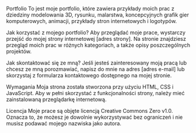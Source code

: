 Portfolio
To jest moje portfolio, które zawiera przykłady moich prac z dziedziny modelowania 3D, rysunku, malarstwa, koncepcyjnych grafik gier komputerowych, animacji, przykłady stron internetowych i logotypów.

Jak korzystać z mojego portfolio?
Aby przeglądać moje prace, wystarczy przejść do mojej strony internetowej [adres strony]. Na stronie znajdziesz przegląd moich prac w różnych kategoriach, a także opisy poszczególnych projektów.

Jak skontaktować się ze mną?
Jeśli jesteś zainteresowany moją pracą lub chcesz ze mną porozmawiać, napisz do mnie na adres [adres e-mail] lub skorzystaj z formularza kontaktowego dostępnego na mojej stronie.

Wymagania
Moja strona została stworzona przy użyciu HTML, CSS i JavaScript. Aby w pełni skorzystać z funkcjonalności strony, należy mieć zainstalowaną przeglądarkę internetową.

Licencja
Moje prace są objęte licencją Creative Commons Zero v1.0. Oznacza to, że możesz je dowolnie wykorzystywać bez ograniczeń i nie musisz podawać mojego nazwiska jako autora.
